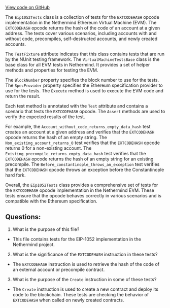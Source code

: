 [View code on GitHub](https://github.com/nethermindeth/nethermind/Nethermind.Evm.Test/Eip1052Tests.cs)

The `Eip1052Tests` class is a collection of tests for the `EXTCODEHASH` opcode implementation in the Nethermind Ethereum Virtual Machine (EVM). The `EXTCODEHASH` opcode returns the hash of the code of an account at a given address. The tests cover various scenarios, including accounts with and without code, precompiles, self-destructed accounts, and newly created accounts.

The `TestFixture` attribute indicates that this class contains tests that are run by the NUnit testing framework. The `VirtualMachineTestsBase` class is the base class for all EVM tests in Nethermind. It provides a set of helper methods and properties for testing the EVM.

The `BlockNumber` property specifies the block number to use for the tests. The `SpecProvider` property specifies the Ethereum specification provider to use for the tests. The `Execute` method is used to execute the EVM code and return the result.

Each test method is annotated with the `Test` attribute and contains a scenario that tests the `EXTCODEHASH` opcode. The `Assert` methods are used to verify the expected results of the test.

For example, the `Account_without_code_returns_empty_data_hash` test creates an account at a given address and verifies that the `EXTCODEHASH` opcode returns the hash of an empty string. The `Non_existing_account_returns_0` test verifies that the `EXTCODEHASH` opcode returns 0 for a non-existing account. The `Existing_precompile_returns_empty_data_hash` test verifies that the `EXTCODEHASH` opcode returns the hash of an empty string for an existing precompile. The `Before_constantinople_throws_an_exception` test verifies that the `EXTCODEHASH` opcode throws an exception before the Constantinople hard fork.

Overall, the `Eip1052Tests` class provides a comprehensive set of tests for the `EXTCODEHASH` opcode implementation in the Nethermind EVM. These tests ensure that the opcode behaves correctly in various scenarios and is compatible with the Ethereum specification.
## Questions: 
 1. What is the purpose of this file?
- This file contains tests for the EIP-1052 implementation in the Nethermind project.

2. What is the significance of the `EXTCODEHASH` instruction in these tests?
- The `EXTCODEHASH` instruction is used to retrieve the hash of the code of an external account or precompile contract.

3. What is the purpose of the `Create` instruction in some of these tests?
- The `Create` instruction is used to create a new contract and deploy its code to the blockchain. These tests are checking the behavior of `EXTCODEHASH` when called on newly created contracts.